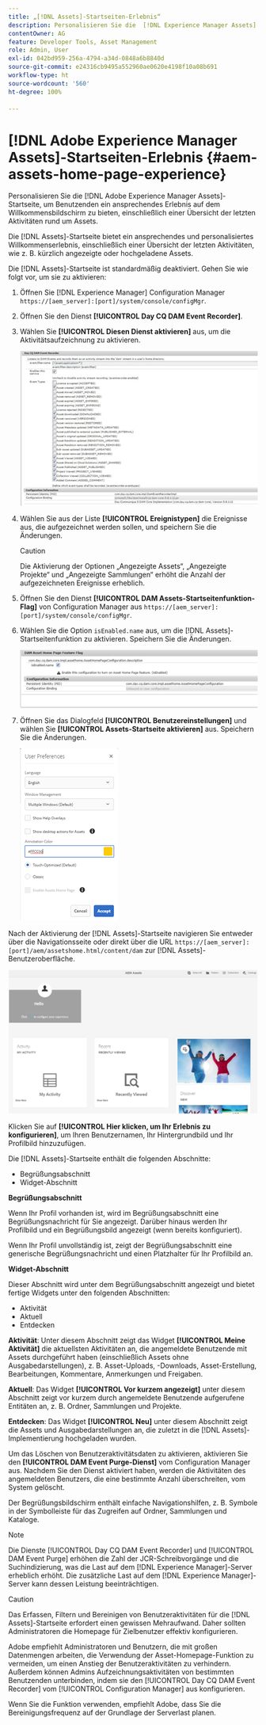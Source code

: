 ```yaml
---
title: „[!DNL Assets]-Startseiten-Erlebnis“
description: Personalisieren Sie die  [!DNL Experience Manager Assets] -Startseite, um Benutzenden ein ansprechendes Erlebnis auf dem Willkommensbildschirm zu bieten, einschließlich einer Übersicht der letzten Aktivitäten rund um Assets.
contentOwner: AG
feature: Developer Tools, Asset Management
role: Admin, User
exl-id: 042bd959-256a-4794-a34d-0848a6b8840d
source-git-commit: e24316cb9495a552960ae0620e4198f10a08b691
workflow-type: ht
source-wordcount: '560'
ht-degree: 100%

---
```


# [!DNL Adobe Experience Manager Assets]-Startseiten-Erlebnis {#aem-assets-home-page-experience}

Personalisieren Sie die [!DNL Adobe Experience Manager Assets]-Startseite, um Benutzenden ein ansprechendes Erlebnis auf dem Willkommensbildschirm zu bieten, einschließlich einer Übersicht der letzten Aktivitäten rund um Assets.

Die [!DNL Assets]-Startseite bietet ein ansprechendes und personalisiertes Willkommenserlebnis, einschließlich einer Übersicht der letzten Aktivitäten, wie z. B. kürzlich angezeigte oder hochgeladene Assets.

Die [!DNL Assets]-Startseite ist standardmäßig deaktiviert. Gehen Sie wie folgt vor, um sie zu aktivieren:

1. Öffnen Sie [!DNL Experience Manager] Configuration Manager `https://[aem_server]:[port]/system/console/configMgr`.
1. Öffnen Sie den Dienst **[!UICONTROL Day CQ DAM Event Recorder]**.
1. Wählen Sie **[!UICONTROL Diesen Dienst aktivieren]** aus, um die Aktivitätsaufzeichnung zu aktivieren.

   ![chlimage_1-250](assets/chlimage_1-250.png)

1. Wählen Sie aus der Liste **[!UICONTROL Ereignistypen]** die Ereignisse aus, die aufgezeichnet werden sollen, und speichern Sie die Änderungen.

   >[!CAUTION]
   >
   >Die Aktivierung der Optionen „Angezeigte Assets“, „Angezeigte Projekte“ und „Angezeigte Sammlungen“ erhöht die Anzahl der aufgezeichneten Ereignisse erheblich.

1. Öffnen Sie den Dienst **[!UICONTROL DAM Assets-Startseitenfunktion-Flag]** von Configuration Manager aus `https://[aem_server]:[port]/system/console/configMgr`.
1. Wählen Sie die Option `isEnabled.name` aus, um die [!DNL Assets]-Startseitenfunktion zu aktivieren. Speichern Sie die Änderungen.

   ![chlimage_1-251](assets/chlimage_1-251.png)

1. Öffnen Sie das Dialogfeld **[!UICONTROL Benutzereinstellungen]** und wählen Sie **[!UICONTROL Assets-Startseite aktivieren]** aus. Speichern Sie die Änderungen.

   ![Asset-Startseite im Dialogfeld „Benutzereinstellungen“ aktivieren](assets/Annotation-color.png)

Nach der Aktivierung der [!DNL Assets]-Startseite navigieren Sie entweder über die Navigationsseite oder direkt über die URL `https://[aem_server]:[port]/aem/assetshome.html/content/dam` zur [!DNL Assets]-Benutzeroberfläche.

![Erlebnis-Link auf der Assets-Benutzeroberfläche konfigurieren](assets/config-experience-link.png)

Klicken Sie auf **[!UICONTROL Hier klicken, um Ihr Erlebnis zu konfigurieren]**, um Ihren Benutzernamen, Ihr Hintergrundbild und Ihr Profilbild hinzuzufügen.

Die [!DNL Assets]-Startseite enthält die folgenden Abschnitte:

* Begrüßungsabschnitt
* Widget-Abschnitt

**Begrüßungsabschnitt** 

Wenn Ihr Profil vorhanden ist, wird im Begrüßungsabschnitt eine Begrüßungsnachricht für Sie angezeigt. Darüber hinaus werden Ihr Profilbild und ein Begrüßungsbild angezeigt (wenn bereits konfiguriert).

Wenn Ihr Profil unvollständig ist, zeigt der Begrüßungsabschnitt eine generische Begrüßungsnachricht und einen Platzhalter für Ihr Profilbild an.

**Widget-Abschnitt** 

Dieser Abschnitt wird unter dem Begrüßungsabschnitt angezeigt und bietet fertige Widgets unter den folgenden Abschnitten:

* Aktivität
* Aktuell
* Entdecken

**Aktivität**: Unter diesem Abschnitt zeigt das Widget **[!UICONTROL Meine Aktivität]** die aktuellsten Aktivitäten an, die angemeldete Benutzende mit Assets durchgeführt haben (einschließlich Assets ohne Ausgabedarstellungen), z. B. Asset-Uploads, -Downloads, Asset-Erstellung, Bearbeitungen, Kommentare, Anmerkungen und Freigaben.

**Aktuell**: Das Widget **[!UICONTROL Vor kurzem angezeigt]** unter diesem Abschnitt zeigt vor kurzem durch angemeldete Benutzende aufgerufene Entitäten an, z. B. Ordner, Sammlungen und Projekte.

**Entdecken**: Das Widget **[!UICONTROL Neu]** unter diesem Abschnitt zeigt die Assets und Ausgabedarstellungen an, die zuletzt in die [!DNL Assets]-Implementierung hochgeladen wurden.

Um das Löschen von Benutzeraktivitätsdaten zu aktivieren, aktivieren Sie den **[!UICONTROL DAM Event Purge-Dienst]** vom Configuration Manager aus. Nachdem Sie den Dienst aktiviert haben, werden die Aktivitäten des angemeldeten Benutzers, die eine bestimmte Anzahl überschreiten, vom System gelöscht.

Der Begrüßungsbildschirm enthält einfache Navigationshilfen, z. B. Symbole in der Symbolleiste für das Zugreifen auf Ordner, Sammlungen und Kataloge.

>[!NOTE]
>
>Die Dienste [!UICONTROL Day CQ DAM Event Recorder] und [!UICONTROL DAM Event Purge] erhöhen die Zahl der JCR-Schreibvorgänge und die Suchindizierung, was die Last auf dem [!DNL Experience Manager]-Server erheblich erhöht. Die zusätzliche Last auf dem [!DNL Experience Manager]-Server kann dessen Leistung beeinträchtigen.

>[!CAUTION]
>
>Das Erfassen, Filtern und Bereinigen von Benutzeraktivitäten für die [!DNL Assets]-Startseite erfordert einen gewissen Mehraufwand. Daher sollten Administratoren die Homepage für Zielbenutzer effektiv konfigurieren.
>
>Adobe empfiehlt Administratoren und Benutzern, die mit großen Datenmengen arbeiten, die Verwendung der Asset-Homepage-Funktion zu vermeiden, um einen Anstieg der Benutzeraktivitäten zu verhindern. Außerdem können Admins Aufzeichnungsaktivitäten von bestimmten Benutzenden unterbinden, indem sie den [!UICONTROL Day CQ DAM Event Recorder] vom [!UICONTROL Configuration Manager] aus konfigurieren.
>
>Wenn Sie die Funktion verwenden, empfiehlt Adobe, dass Sie die Bereinigungsfrequenz auf der Grundlage der Serverlast planen.
